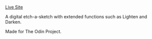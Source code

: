 [Live Site](https://ac394.github.io/Etch-A-Sketch/)

A digital etch-a-sketch with extended functions such as  Lighten and Darken.

Made for The Odin Project.
